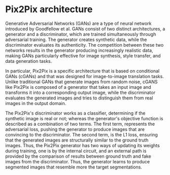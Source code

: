# Pix2Pix architecture 

Generative Adversarial Networks (GANs) are a type of neural network introduced by Goodfellow et al. 
GANs consist of two distinct architectures, a generator and a discriminator, which are trained simultaneously through adversarial training. 
The generator creates synthetic data, while the discriminator evaluates its authenticity.
The competition between these two networks results in the generator producing increasingly realistic data, making GANs particularly effective for image synthesis, style transfer, and data generation tasks. 


In particular, Pix2Pix is a specific architecture that is based on conditional GANs (cGANs) and that was designed for image-to-image translation tasks. 
Unlike traditional GANs that generate images from random noise, cGANS like Pix2Pix is composed of a generator that takes an input image and transforms it into a corresponding output image, while the discriminator evaluates the generated images and tries to distinguish them from real images in the output domain. 

The Pix2Pix's discriminator works as a classifier, determining if the synthetic image is real or not; whereas the generator's objective function is described as a combination of two terms. 
The first term, represents the adversarial loss, pushing the generator to produce images that are convincing to the discriminator. 
The second term, is the L1 loss, ensuring that the generated images are structurally similar to the ground truth images. 
Thus, the Pix2Pix generator has two ways of updating its weights during training, one is by the internal circuit, and an external path is provided by the comparison of results between ground truth and fake images from the discriminator. Thus, the generator learns to produce segmented images that resemble more the target segmentations.
